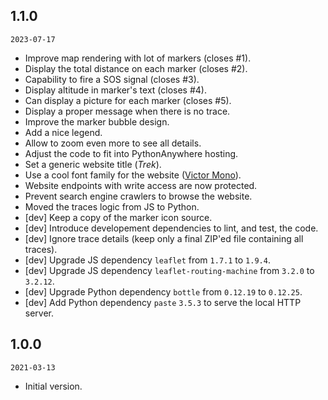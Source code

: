 ## 1.1.0

`2023-07-17`

- Improve map rendering with lot of markers (closes #1).
- Display the total distance on each marker (closes #2).
- Capability to fire a SOS signal (closes #3).
- Display altitude in marker's text (closes #4).
- Can display a picture for each marker (closes #5).
- Display a proper message when there is no trace.
- Improve the marker bubble design.
- Add a nice legend.
- Allow to zoom even more to see all details.
- Adjust the code to fit into PythonAnywhere hosting.
- Set a generic website title (*Trek*).
- Use a cool font family for the website ([Victor Mono](https://rubjo.github.io/victor-mono/)).
- Website endpoints with write access are now protected.
- Prevent search engine crawlers to browse the website.
- Moved the traces logic from JS to Python.
- [dev] Keep a copy of the marker icon source.
- [dev] Introduce developement dependencies to lint, and test, the code.
- [dev] Ignore trace details (keep only a final ZIP'ed file containing all traces).
- [dev] Upgrade JS dependency `leaflet` from `1.7.1` to `1.9.4`.
- [dev] Upgrade JS dependency `leaflet-routing-machine` from `3.2.0` to `3.2.12`.
- [dev] Upgrade Python dependency `bottle` from `0.12.19` to `0.12.25`.
- [dev] Add Python dependency `paste` `3.5.3` to serve the local HTTP server.

## 1.0.0

`2021-03-13`

- Initial version.

